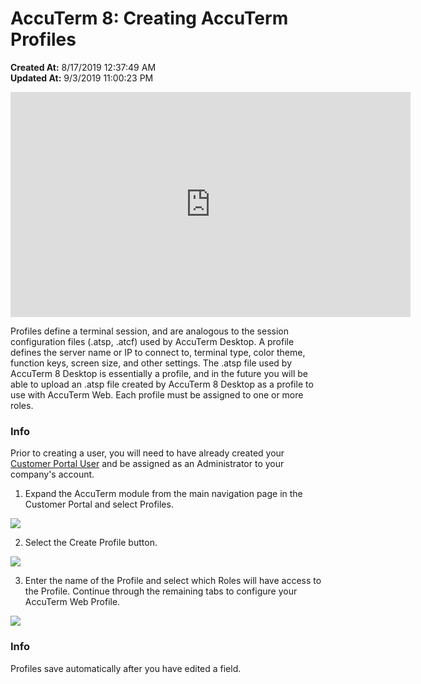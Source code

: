 # AccuTerm 8: Creating AccuTerm Profiles

**Created At:** 8/17/2019 12:37:49 AM  
**Updated At:** 9/3/2019 11:00:23 PM  


<iframe width="640" height="360" src="https://www.youtube.com/embed/R8vsMx2Uq7k?&wmode=opaque" frameborder="0" allowfullscreen="" class="fr-draggable"></iframe>

Profiles define a terminal session, and are analogous to the session configuration files (.atsp, .atcf) used by AccuTerm Desktop. A profile defines the server name or IP to connect to, terminal type, color theme, function keys, screen size, and other settings. The .atsp file used by AccuTerm 8 Desktop is essentially a profile, and in the future you will be able to upload an .atsp file created by AccuTerm 8 Desktop as a profile to use with AccuTerm Web. Each profile must be assigned to one or more roles.



### Info

Prior to creating a user, you will need to have already created your [Customer Portal User](/customerportal/quick-start) and be assigned as an Administrator to your company's account.

1. Expand the AccuTerm module from the main navigation page in the Customer Portal and select Profiles.

![](https://static.helpjuice.com/helpjuice_production/uploads/upload/image/3556/direct/1566002391975-1566002391975.png)

2. Select the Create Profile button.

![](https://static.helpjuice.com/helpjuice_production/uploads/upload/image/3556/direct/1566002458358-1566002458358.png)

3. Enter the name of the Profile and select which Roles will have access to the Profile. Continue through the remaining tabs to configure your AccuTerm Web Profile.

![](https://static.helpjuice.com/helpjuice_production/uploads/upload/image/3556/direct/1566002538856-1566002538856.png)

### Info

Profiles save automatically after you have edited a field.




